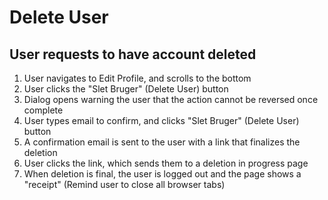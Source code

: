 # Delete User

## User requests to have account deleted

1. User navigates to Edit Profile, and scrolls to the bottom
1. User clicks the "Slet Bruger" (Delete User) button
1. Dialog opens warning the user that the action cannot be reversed once complete
1. User types email to confirm, and clicks "Slet Bruger" (Delete User) button
1. A confirmation email is sent to the user with a link that finalizes the deletion
1. User clicks the link, which sends them to a deletion in progress page
1. When deletion is final, the user is logged out and the page shows a "receipt" (Remind user to close all browser tabs)
